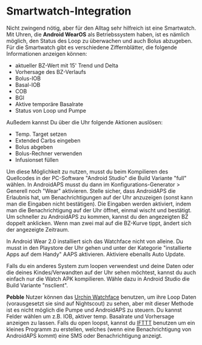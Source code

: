 # Smartwatch-Integration

Nicht zwingend nötig, aber für den Alltag sehr hilfreich ist eine Smartwatch. Mit Uhren, die **Android WearOS** als Betriebssystem haben, ist es nämlich möglich, den Status des Loop zu überwachen und auch Bolus abzugeben. Für die Smartwatch gibt es verschiedene Ziffernblätter, die folgende Informationen anzeigen können:

* aktueller BZ-Wert mit 15' Trend und Delta
* Vorhersage des BZ-Verlaufs
* Bolus-IOB
* Basal-IOB
* COB
* BGl
* Aktive temporäre Basalrate
* Status von Loop und Pumpe

Außedem kannst Du über die Uhr folgende Aktionen auslösen:

* Temp. Target setzen
* Extended Carbs eingeben
* Bolus abgeben
* Bolus-Rechner verwenden
* Infusionset füllen 

Um diese Möglichkeit zu nutzen, musst du beim Kompilieren des Quellcodes in der PC-Software "Android Studio" die Build Variante "full" wählen. In AndroidAPS musst du dann im Konfigurations-Generator > Generell noch "Wear" aktivieren. Stelle sicher, dass AndroidAPS die Erlaubnis hat, um Benachrichtigungen auf der Uhr anzuzeigen (sonst kann man die Eingaben nicht bestätigen). Die Eingaben werden aktiviert, indem man die Benachrichtigung auf der Uhr öffnet, einmal wischt und bestätigt. Um schneller zu AndroidAPS zu kommen, kannst du den angezeigten BZ doppelt anklicken. Wenn man zwei mal auf die BZ-Kurve tippt, ändert sich der angezeigte Zeitraum.

In Android Wear 2.0 installiert sich das Watchface nicht von alleine. Du musst in den Playstore der Uhr gehen und unter der Kategorie "installierte Apps auf dem Handy" AAPS aktivieren. Aktiviere ebenalls Auto Update.

Falls du ein anderes System zum loopen verwendest und deine Daten oder die deines Kindes/Verwandten auf der Uhr sehen möchtest, kannst du auch einfach nur die Watch APK kompilieren. Wähle dazu in Android Studio die Build Variante "nsclient".

**Pebble** Nutzer können das [Urchin Watchface](https://github.com/mddub/urchin-cgm/) benutzen, um ihre Loop Daten (vorausgesetzt sie sind auf Nightscout) zu sehen, aber mit dieser Methode ist es nicht möglich die Pumpe und AndroidAPS zu steuern. Du kannst Felder wählen um z.B. IOB, aktiver temp. Basalrate und Vorhersage anzeigen zu lassen. Falls du open loopst, kannst du [IFTTT](https://ifttt.com/) benutzen um ein kleines Programm zu erstellen, welches (wenn eine Benachrichtigung von AndroidAPS kommt) eine SMS oder Benachrichtigung anzeigt.
